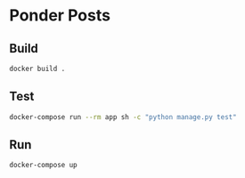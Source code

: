# Ponder Posts

## Build
```bash
docker build .
```

## Test

```bash
docker-compose run --rm app sh -c "python manage.py test"
```

## Run

```bash
docker-compose up
```